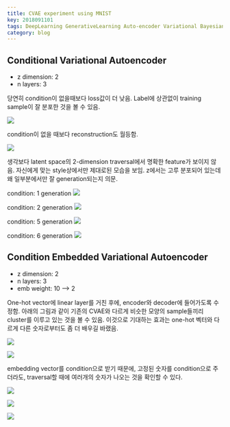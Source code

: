 ```yaml
---
title: CVAE experiment using MNIST
key: 2018091101
tags: DeepLearning GenerativeLearning Auto-encoder Variational Bayesian
category: blog
---
```


## Conditional Variational Autoencoder

- z dimension: 2
- n layers: 3

당연히 condition이 없을때보다 loss값이 더 낮음. Label에 상관없이 training sample이 잘 분포한 것을 볼 수 있음.

![](/assets/images/cvae_exp/cvae.png)

condition이 없을 때보다 reconstruction도 월등함.

![](/assets/images/cvae_exp/cvae_valid.png)

생각보다 latent space의 2-dimension traversal에서 명확한 feature가 보이지 않음. 자신에게 맞는 style상에서만 제대로된 모습을 보임. z에서는 고루 분포되어 있는데 왜 일부분에서만 잘 generation되는지 의문.

condition: 1 generation
![](/assets/images/cvae_exp/cvae_travel-1.png)

condition: 2 generation
![](/assets/images/cvae_exp/cvae_travel-2.png)

condition: 5 generation
![](/assets/images/cvae_exp/cvae_travel-5.png)

condition: 6 generation
![](/assets/images/cvae_exp/cvae_travel-9.png)

## Condition Embedded Variational Autoencoder

- z dimension: 2
- n layers: 3
- emb weight: 10 --> 2

One-hot vector에 linear layer를 거친 후에, encoder와 decoder에 들어가도록 수정함. 아래의 그림과 같이 기존의 CVAE와 다르게 비슷한 모양의 sample들끼리 cluster를 이루고 있는 것을 볼 수 있음. 이것으로 기대하는 효과는 one-hot 벡터와 다르게 다른 숫자로부터도 좀 더 배우길 바랬음.

![](/assets/images/cvae_exp/emb_cvae.png)

![](/assets/images/cvae_exp/emb_cvae_valid.png)

embedding vector를 condition으로 받기 때문에, 고정된 숫자를 condition으로 주더라도, traversal할 때에 여러개의 숫자가 나오는 것을 확인할 수 있다.

![](/assets/images/cvae_exp/emb_cvae_travel-1.png)

![](/assets/images/cvae_exp/emb_cvae_travel-2.png)

![](/assets/images/cvae_exp/emb_cvae_travel-3.png)